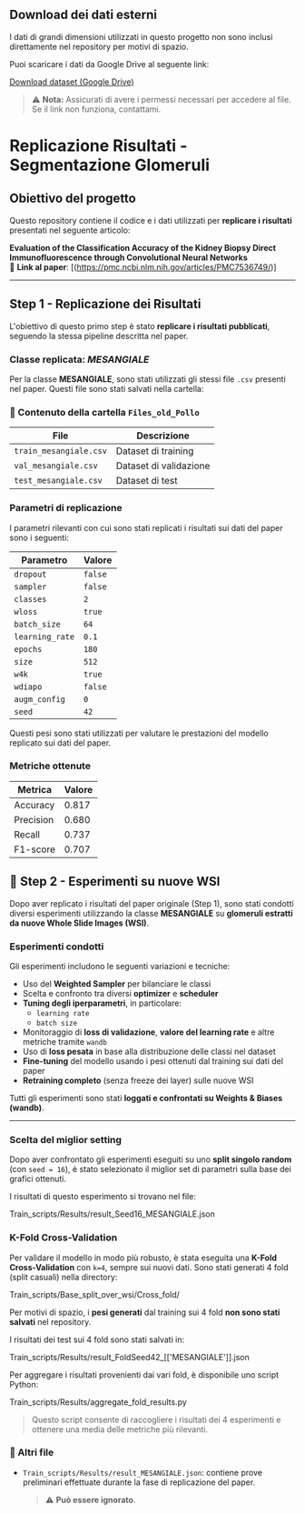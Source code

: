 ## Download dei dati esterni

I dati di grandi dimensioni utilizzati in questo progetto non sono inclusi direttamente nel repository per motivi di spazio.

Puoi scaricare i dati da Google Drive al seguente link:

[Download dataset (Google Drive)](https://drive.google.com/drive/folders/16ot_9aC8AH_lzr0gr3YE9ain1ZNVYlxk?usp=drive_link)

> ⚠️ **Nota:** Assicurati di avere i permessi necessari per accedere al file.  
> Se il link non funziona, contattami.

#  Replicazione Risultati - Segmentazione Glomeruli

##  Obiettivo del progetto

Questo repository contiene il codice e i dati utilizzati per **replicare i risultati** presentati nel seguente articolo:

 **Evaluation of the Classification Accuracy of the Kidney Biopsy Direct Immunofluorescence through Convolutional Neural Networks**  
🔗 **Link al paper**: [(https://pmc.ncbi.nlm.nih.gov/articles/PMC7536749/)]

---

##  Step 1 - Replicazione dei Risultati

L'obiettivo di questo primo step è stato **replicare i risultati pubblicati**, seguendo la stessa pipeline descritta nel paper.

###  Classe replicata: *MESANGIALE*

Per la classe **MESANGIALE**, sono stati utilizzati gli stessi file `.csv` presenti nel paper. Questi file sono stati salvati nella cartella:

### 📁 Contenuto della cartella `Files_old_Pollo`

| File                    | Descrizione                                  |
|-------------------------|----------------------------------------------|
| `train_mesangiale.csv`  | Dataset di training                          |
| `val_mesangiale.csv`    | Dataset di validazione                       |
| `test_mesangiale.csv`   | Dataset di test     

### Parametri di replicazione

I parametri rilevanti con cui sono stati replicati i risultati sui dati del paper sono i seguenti:

| Parametro       | Valore     |
|------------------|------------|
| `dropout`        | `false`    |
| `sampler`        | `false`    |
| `classes`        | `2`        |
| `wloss`          | `true`     |
| `batch_size`     | `64`       |
| `learning_rate`  | `0.1`      |
| `epochs`         | `180`      |
| `size`           | `512`      |
| `w4k`            | `true`     |
| `wdiapo`         | `false`    |
| `augm_config`    | `0`        |
| `seed`           | `42`       |


Questi pesi sono stati utilizzati per valutare le prestazioni del modello replicato sui dati del paper.

### Metriche ottenute

| Metrica     | Valore     |
|-------------|------------|
| Accuracy    | 0.817      |
| Precision   | 0.680      |
| Recall      | 0.737      |
| F1-score    | 0.707      |

## 🔁 Step 2 - Esperimenti su nuove WSI

Dopo aver replicato i risultati del paper originale (Step 1), sono stati condotti diversi esperimenti utilizzando la classe **MESANGIALE** su **glomeruli estratti da nuove Whole Slide Images (WSI)**.

###  Esperimenti condotti

Gli esperimenti includono le seguenti variazioni e tecniche:

- Uso del **Weighted Sampler** per bilanciare le classi
- Scelta e confronto tra diversi **optimizer** e **scheduler**
- **Tuning degli iperparametri**, in particolare:
  - `learning rate`
  - `batch size`
- Monitoraggio di **loss di validazione**, **valore del learning rate** e altre metriche tramite `wandb`
- Uso di **loss pesata** in base alla distribuzione delle classi nel dataset
- **Fine-tuning** del modello usando i pesi ottenuti dal training sui dati del paper
- **Retraining completo** (senza freeze dei layer) sulle nuove WSI

Tutti gli esperimenti sono stati **loggati e confrontati su Weights & Biases (wandb)**.

---

###  Scelta del miglior setting

Dopo aver confrontato gli esperimenti eseguiti su uno **split singolo random** (con `seed = 16`), è stato selezionato il miglior set di parametri sulla base dei grafici ottenuti.

I risultati di questo esperimento si trovano nel file: 

Train_scripts/Results/result_Seed16_MESANGIALE.json

###  K-Fold Cross-Validation

Per validare il modello in modo più robusto, è stata eseguita una **K-Fold Cross-Validation** con `k=4`, sempre sui nuovi dati. Sono stati generati 4 fold (split casuali) nella directory:

Train_scripts/Base_split_over_wsi/Cross_fold/

Per motivi di spazio, i **pesi generati** dal training sui 4 fold **non sono stati salvati** nel repository.

I risultati dei test sui 4 fold sono stati salvati in:

Train_scripts/Results/result_FoldSeed42_[['MESANGIALE']].json

Per aggregare i risultati provenienti dai vari fold, è disponibile uno script Python:

Train_scripts/Results/aggregate_fold_results.py

> Questo script consente di raccogliere i risultati dei 4 esperimenti e ottenere una media delle metriche più rilevanti.

### 📂 Altri file

- `Train_scripts/Results/result_MESANGIALE.json`: contiene prove preliminari effettuate durante la fase di replicazione del paper.  
  > ⚠️ **Può essere ignorato**.
